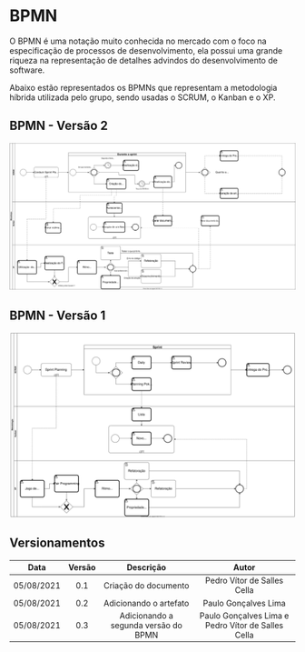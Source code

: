 # BPMN

<p>O BPMN é uma notação muito conhecida no mercado com o foco na especificação de processos de desenvolvimento, ela possui uma grande riqueza na representação de detalhes advindos do desenvolvimento de software.</p>

<p>Abaixo estão representados os BPMNs que representam a metodologia híbrida utilizada pelo grupo, sendo usadas o SCRUM, o Kanban e o XP.</p>

## BPMN - Versão 2

![BPMN - Versão 2](../images/BPMNv2.svg)

## BPMN - Versão 1

![BPMN - Versão 1](../images/BPMN.svg)

## Versionamentos

|Data|Versão|Descrição|Autor|
|:--------:|:---:|:-------------------: |:-----------------------:|
|05/08/2021| 0.1 | Criação do documento | Pedro Vítor de Salles Cella |
|05/08/2021| 0.2 | Adicionando o artefato | Paulo Gonçalves Lima |
|05/08/2021| 0.3 | Adicionando a segunda versão do BPMN | Paulo Gonçalves Lima e Pedro Vítor de Salles Cella |
